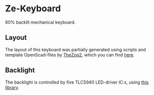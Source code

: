 # Ze-Keyboard
60% backlit mechanical keyboard.

## Layout

The layout of this keyboard was partially generated using scripts and 
template OpenScad-files by [TheZoq2](https://github.com/TheZoq2/), which
you can find [here](https://github.com/TheZoq2/Keyboard).

## Backlight

The backlight is controlled by five TLC5940 LED-driver IC:s, using
[this library](https://github.com/PaulStoffregen/Tlc5940).

